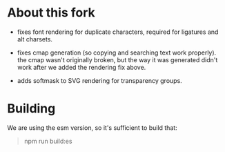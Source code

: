 
# About this fork

- fixes font rendering for duplicate characters, required for ligatures
  and alt charsets.

- fixes cmap generation (so copying and searching text work properly).
  the cmap wasn't originally broken, but the way it was generated didn't 
  work after we added the rendering fix above.

- adds softmask to SVG rendering for transparency groups.

# Building

We are using the esm version, so it's sufficient to build that:

> npm run build:es


